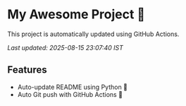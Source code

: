 # My Awesome Project 🚀

This project is automatically updated using GitHub Actions.

_Last updated: 2025-08-15 23:07:40 IST_

## Features
- Auto-update README using Python 🐍
- Auto Git push with GitHub Actions 🤖
